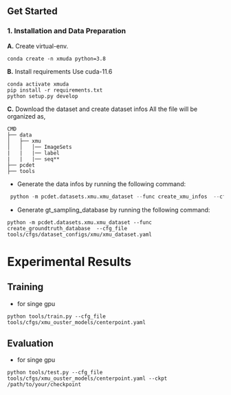 ## Get Started

### 1. Installation and Data Preparation
**A.** Create virtual-env.
```
conda create -n xmuda python=3.8
```

**B.** Install requirements
Use cuda-11.6
```
conda activate xmuda	
pip install -r requirements.txt
python setup.py develop
```

**C.** Download the dataset and create dataset infos
All the file will be organized as,
```
CMD
├── data
│   ├── xmu
│   │   │── ImageSets
|   |   |── label
|   |   |── seq**     
├── pcdet
├── tools
```

- Generate the data infos by running the following command: 
```python 
 python -m pcdet.datasets.xmu.xmu_dataset --func create_xmu_infos  --cfg_file tools/cfgs/dataset_configs/xmu/xmuda_dataset.yaml
```
- Generate gt_sampling_database by running the following command: 
```
python -m pcdet.datasets.xmu.xmu_dataset --func create_groundtruth_database  --cfg_file tools/cfgs/dataset_configs/xmu/xmu_dataset.yaml
```

# Experimental Results
## Training
- for singe gpu
```
python tools/train.py --cfg_file  tools/cfgs/xmu_ouster_models/centerpoint.yaml 
```

## Evaluation
- for singe gpu
```
python tools/test.py --cfg_file tools/cfgs/xmu_ouster_models/centerpoint.yaml --ckpt /path/to/your/checkpoint 
```
